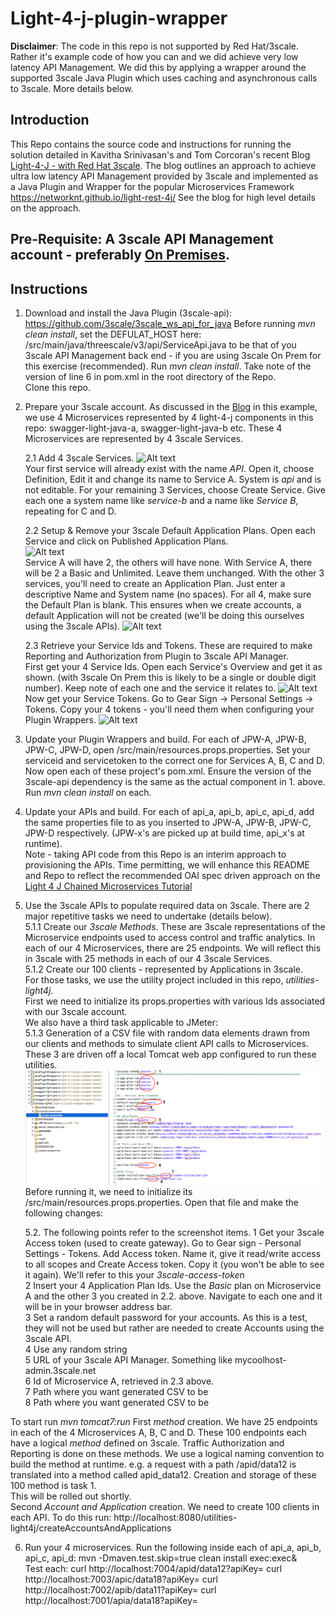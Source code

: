 # Light-4-j-plugin-wrapper

**Disclaimer**: The code in this repo is not supported by Red Hat/3scale. Rather it's example code of how you can and we did achieve very low latency API Management. We did this by applying a wrapper around the supported 3scale Java Plugin which uses caching and asynchronous calls to 3scale. More details below.

## Introduction  
This Repo contains the source code and instructions for running the solution detailed in Kavitha Srinivasan's and Tom Corcoran's recent Blog [Light-4-J - with Red Hat 3scale](http://middlewareblog.redhat.com/2017/07/25/low-latency-api-management-for-microservices-framework-light-4-j-with-red-hat-3scale/). The blog outlines an approach to achieve ultra low latency API Management provided by 3scale and implemented as a Java Plugin and Wrapper for the popular Microservices Framework https://networknt.github.io/light-rest-4j/ See the blog for high level details on the approach.

## Pre-Requisite: A 3scale API Management account - preferably [On Premises](https://support.3scale.net/guides/infrastructure/onpremises20-installation).  

## Instructions
1. Download and install the Java Plugin (3scale-api): https://github.com/3scale/3scale_ws_api_for_java
   Before running *mvn clean install*, set the DEFULAT_HOST here: /src/main/java/threescale/v3/api/ServiceApi.java to be that of you 3scale API Management back end - if you are using 3scale On Prem for this exercise (recommended).
   Run *mvn clean install*.
   Take note of the version of line 6 in pom.xml in the root directory of the Repo.  
   Clone this repo.

2. Prepare your 3scale account.
As discussed in the [Blog](http://middlewareblog.redhat.com/2017/07/25/low-latency-api-management-for-microservices-framework-light-4-j-with-red-hat-3scale/) in this example, we use 4 Microservices represented by 4 light-4-j components in this repo: swagger-light-java-a, swagger-light-java-b etc. These 4 Microservices are represented by 4 3scale Services.  
	  
	2.1 Add 4 3scale Services. ![Alt text](https://github.com/tnscorcoran/light-4-j-plugin-wrapper/blob/master/_images/1-3scaleServices.png)  
	Your first service will already exist with the name *API*. Open it, choose Definition, Edit it and change its name to Service A. System is *api* and is not editable.
	For your remaining 3 Services, choose Create Service. Give each one a system name like *service-b* and a name like *Service B*, repeating for C and D.  
	  
	2.2 Setup & Remove your 3scale Default Application Plans. Open each Service and click on Published Application Plans.  
	![Alt text](https://github.com/tnscorcoran/light-4-j-plugin-wrapper/blob/master/_images/2-Applications-PlansLink.png)  
	Service A will have 2, the others will have none. With Service A, there will be 2 a Basic and Unlimited. Leave them unchanged. With the other 3 services, you'll need to create an Application Plan. Just enter a descriptive Name and System name (no spaces). For all 4, make sure the Default Plan is blank. This ensures when we create accounts, a default Application will not be created (we'll be doing this ourselves using the 3scale APIs).
	![Alt text](https://github.com/tnscorcoran/light-4-j-plugin-wrapper/blob/master/_images/2-Applications-PlansList.png)  
	  
	2.3 Retrieve your Service Ids and Tokens. These are required to make Reporting and Authorization from Plugin to 3scale API Manager.  
	First get your 4 Service Ids. Open each Service's Overview and get it as shown. (with 3scale On Prem this is likely to be a single or double digit number). Keep note of each one and the service it relates to.
	![Alt text](https://github.com/tnscorcoran/light-4-j-plugin-wrapper/blob/master/_images/3-Service-Id.png)  
	Now get your Service Tokens. Go to Gear Sign -> Personal Settings -> Tokens. Copy your 4 tokens - you'll need them when configuring your Plugin Wrappers.
	![Alt text](https://github.com/tnscorcoran/light-4-j-plugin-wrapper/blob/master/_images/4-Service-tokens.png)  
	
3. Update your Plugin Wrappers and build. For each of JPW-A, JPW-B, JPW-C, JPW-D, open /src/main/resources.props.properties. Set your serviceid and servicetoken to the correct one for Services A, B, C and D. Now open each of these project's pom.xml. Ensure the version of the 3scale-api dependency is the same as the actual component in 1. above.  
Run *mvn clean install* on each.
	
4. Update your APIs and build. For each of api_a, api_b, api_c, api_d, add the same properties file to as you inserted to JPW-A, JPW-B, JPW-C, JPW-D respectively. (JPW-x's are picked up at build time, api_x's at runtime).  
Note - taking API code from this Repo is an interim approach to provisioning the APIs. Time permitting, we will enhance this README and Repo to reflect the recommended OAI spec driven approach on the [Light 4 J Chained Microservices Tutorial](https://networknt.github.io/light-rest-4j/tutorial/ms-chain/) 

5. Use the 3scale APIs to populate required data on 3scale. There are 2 major repetitive tasks we need to undertake (details below).  
	5.1.1 Create our *3scale Methods*. These are 3scale representations of the Microservice endpoints used to access control and traffic analytics. In each of our 4 Microservices, there are 25 endpoints. We will reflect this in 3scale with 25 methods in each of our 4 3scale Services.  
	5.1.2 Create our 100 clients - represented by Applications in 3scale.  
For those tasks, we use the utility project included in this repo, *utilities-light4j*.  
First we need to initialize its props.properties with various Ids associated with our 3scale account.  
We also have a third task applicable to JMeter:  
	5.1.3  Generation of a CSV file with random data elements drawn from our clients and methods to simulate client API calls to Microservices.   
These 3 are driven off a local Tomcat web app configured to run these utilities.
![Utilities-props.properties](https://raw.githubusercontent.com/tnscorcoran/light-4-j-plugin-wrapper/master/_images/5-Utilities-props.properties.png)  
Before running it, we need to initialize its /src/main/resources.props.properties. Open that file and make the following changes:

	5.2. The following points refer to the screenshot items. 
	1 Get your 3scale Access token (used to create gateway). Go to Gear sign - Personal Settings - Tokens. Add Access token. Name it, give it read/write access to all scopes and Create Access token. Copy it (you won't be able to see it again). We'll refer to this your *3scale-access-token*   
  	2  Insert your 4 Application Plan Ids. Use the *Basic* plan on Microservice A and the other 3 you created in 2.2. above. Navigate to each one and it will be in your browser address bar.  
  	3  Set a random default password for your accounts. As this is a test, they will not be used but rather are needed to create Accounts using the 3scale API.    
  	4  Use any random string   
  	5  URL of your 3scale API Manager. Something like mycoolhost-admin.3scale.net   
  	6  Id of Microservice A, retrieved in 2.3 above.   
  	7  Path where you want generated CSV to be   
  	8  Path where you want generated CSV to be   
  
To start run *mvn tomcat7:run*
First *method* creation. We have 25 endpoints in each of the 4 Microservices A, B, C and D. These 100 endpoints each have a logical *method* defined on 3scale. Traffic Authorization and Reporting is done on these methods. We use a logical naming convention to build the method at runtime. e.g. a request with a path /apid/data12 is translated into a method called apid_data12. Creation and storage of these 100 method is task 1.  	
This will be rolled out shortly.  
Second *Account and Application* creation. We need to create 100 clients in each API. To do this run:
http://localhost:8080/utilities-light4j/createAccountsAndApplications
	
6. Run your 4 microservices. Run the following inside each of api_a, api_b, api_c, api_d:
   mvn -Dmaven.test.skip=true clean install exec:exec&  	 
   Test each:
   		curl http://localhost:7004/apid/data12?apiKey=<apiKeyX>
   		curl http://localhost:7003/apic/data18?apiKey=<apiKeyX>
   		curl http://localhost:7002/apib/data11?apiKey=<apiKeyX>
   		curl http://localhost:7001/apia/data18?apiKey=<apiKeyX>
    			
  	


